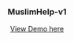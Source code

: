 <div align="center">
  <h3>MuslimHelp-v1</h3>
  <p>
    <a target="_blank" href="https://zougataga.github.io/MuslimHelp-v1/">View Demo here</a>
  </p>
</div>
